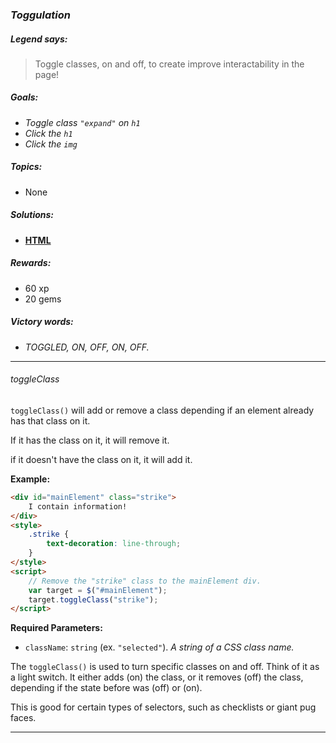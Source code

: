 ### _Toggulation_

##### _Legend says:_
> Toggle classes, on and off, to create improve interactability in the page!

##### _Goals:_
+ _Toggle class `"expand"` on `h1`_
+ _Click the `h1`_
+ _Click the `img`_

##### _Topics:_
+ None

##### _Solutions:_
+ **[HTML](Toggulation.html)**

##### _Rewards:_
+ 60  xp
+ 20 gems

##### _Victory words:_
+ _TOGGLED, ON, OFF, ON, OFF._

___

###### _toggleClass_

`toggleClass()` will add or remove a class depending if an element already has that class on it.

If it has the class on it, it will remove it.

if it doesn't have the class on it, it will add it.

**Example:**

```html
<div id="mainElement" class="strike">
    I contain information!
</div>
<style>
    .strike {
        text-decoration: line-through;
    }
</style>
<script>
    // Remove the "strike" class to the mainElement div.
    var target = $("#mainElement");
    target.toggleClass("strike");
</script>
```

**Required Parameters:**
+ `className`: `string` (ex. `"selected"`). _A string of a CSS class name._

The `toggleClass()` is used to turn specific classes on and off. Think of it as a light switch. It either adds (on) the class, or it removes (off) the class, depending if the state before was (off) or (on).

This is good for certain types of selectors, such as checklists or giant pug faces.

___

